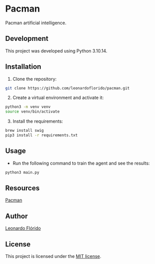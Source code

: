 # Pacman

Pacman artificial intelligence.

## Development

This project was developed using Python 3.10.14.

## Installation

1. Clone the repository:

```sh
git clone https://github.com/leonardoflorido/pacman.git
```

2. Create a virtual environment and activate it:

```sh
python3 -m venv venv
source venv/bin/activate
```

3. Install the requirements:

```sh
brew install swig
pip3 install -r requirements.txt
```

## Usage

- Run the following command to train the agent and see the results:

```sh
python3 main.py
```

## Resources

[Pacman](https://gymnasium.farama.org/environments/atari/pacman)

## Author

[Leonardo Flórido](https://github.com/leonardoflorido)

## License

This project is licensed under the [MIT license](LICENSE).
